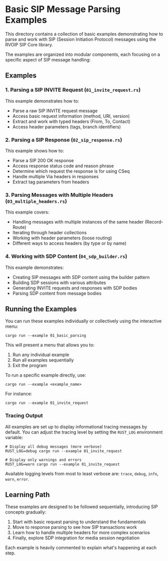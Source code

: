 # Basic SIP Message Parsing Examples

This directory contains a collection of basic examples demonstrating how to parse and work with SIP (Session Initiation Protocol) messages using the RVOIP SIP Core library.

The examples are organized into modular components, each focusing on a specific aspect of SIP message handling:

## Examples

### 1. Parsing a SIP INVITE Request (`01_invite_request.rs`)

This example demonstrates how to:
- Parse a raw SIP INVITE request message
- Access basic request information (method, URI, version)
- Extract and work with typed headers (From, To, Contact)
- Access header parameters (tags, branch identifiers)

### 2. Parsing a SIP Response (`02_sip_response.rs`)

This example shows how to:
- Parse a SIP 200 OK response
- Access response status code and reason phrase
- Determine which request the response is for using CSeq
- Handle multiple Via headers in responses
- Extract tag parameters from headers

### 3. Parsing Messages with Multiple Headers (`03_multiple_headers.rs`)

This example covers:
- Handling messages with multiple instances of the same header (Record-Route)
- Iterating through header collections
- Working with header parameters (loose routing)
- Different ways to access headers (by type or by name)

### 4. Working with SDP Content (`04_sdp_builder.rs`)

This example demonstrates:
- Creating SIP messages with SDP content using the builder pattern
- Building SDP sessions with various attributes
- Generating INVITE requests and responses with SDP bodies
- Parsing SDP content from message bodies

## Running the Examples

You can run these examples individually or collectively using the interactive menu:

```
cargo run --example 01_basic_parsing
```

This will present a menu that allows you to:
1. Run any individual example
2. Run all examples sequentially
3. Exit the program

To run a specific example directly, use:

```
cargo run --example <example_name>
```

For instance:

```
cargo run --example 01_invite_request
```

### Tracing Output

All examples are set up to display informational tracing messages by default. You can adjust the tracing level by setting the `RUST_LOG` environment variable:

```
# Display all debug messages (more verbose)
RUST_LOG=debug cargo run --example 01_invite_request

# Display only warnings and errors
RUST_LOG=warn cargo run --example 01_invite_request
```

Available logging levels from most to least verbose are: `trace`, `debug`, `info`, `warn`, `error`.

## Learning Path

These examples are designed to be followed sequentially, introducing SIP concepts gradually:

1. Start with basic request parsing to understand the fundamentals
2. Move to response parsing to see how SIP transactions work
3. Learn how to handle multiple headers for more complex scenarios
4. Finally, explore SDP integration for media session negotiation

Each example is heavily commented to explain what's happening at each step. 